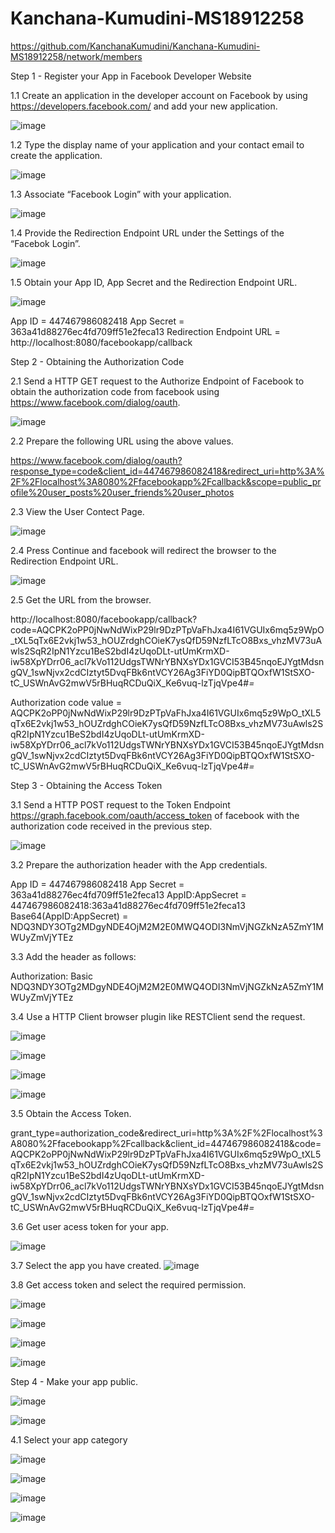 # Kanchana-Kumudini-MS18912258
https://github.com/KanchanaKumudini/Kanchana-Kumudini-MS18912258/network/members

Step 1 - Register your App in Facebook Developer Website

1.1 Create an application in the developer account on Facebook by using https://developers.facebook.com/ and add your new application.

![image](https://user-images.githubusercontent.com/50174329/58014475-8907d680-7b16-11e9-8f62-c771821cd6c3.png)

1.2 Type the display name of your application and your contact email to create the application.

![image](https://user-images.githubusercontent.com/50174329/58014955-ab4e2400-7b17-11e9-9c8a-7706f9f8d3d2.png)

1.3 Associate “Facebook Login” with your application.

![image](https://user-images.githubusercontent.com/50174329/58015317-87d7a900-7b18-11e9-93eb-6ad191a265da.png)

1.4 Provide the Redirection Endpoint URL under the Settings of the “Facebok Login”.

![image](https://user-images.githubusercontent.com/50174329/58015700-8a86ce00-7b19-11e9-9230-bd115c8b8b91.png)

1.5 Obtain your App ID, App Secret and the Redirection Endpoint URL.

![image](https://user-images.githubusercontent.com/50174329/58015872-f5380980-7b19-11e9-938e-fd461fe46edf.png)

App ID = 447467986082418
App Secret = 363a41d88276ec4fd709ff51e2feca13
Redirection Endpoint URL = http://localhost:8080/facebookapp/callback

Step 2 - Obtaining the Authorization Code

2.1 Send a HTTP GET request to the Authorize Endpoint of Facebook to obtain the authorization code from facebook using https://www.facebook.com/dialog/oauth.

![image](https://user-images.githubusercontent.com/50174329/58016538-7c39b180-7b1b-11e9-94ee-0b89960f82d2.png)

2.2 Prepare the following URL using the above values.

https://www.facebook.com/dialog/oauth?response_type=code&client_id=447467986082418&redirect_uri=http%3A%2F%2Flocalhost%3A8080%2Ffacebookapp%2Fcallback&scope=public_profile%20user_posts%20user_friends%20user_photos

2.3 View the User Contect Page.

![image](https://user-images.githubusercontent.com/50174329/58016921-9b850e80-7b1c-11e9-8250-7a9023a1abe5.png)

2.4 Press Continue and facebook will redirect the browser to the Redirection Endpoint URL.

![image](https://user-images.githubusercontent.com/50174329/58017302-7b098400-7b1d-11e9-832c-1e3213f9a510.png)

2.5 Get the URL from the browser.

http://localhost:8080/facebookapp/callback?code=AQCPK2oPP0jNwNdWixP29lr9DzPTpVaFhJxa4I61VGUIx6mq5z9WpO_tXL5qTx6E2vkj1w53_hOUZrdghCOieK7ysQfD59NzfLTcO8Bxs_vhzMV73uAwls2SqR2IpN1Yzcu1BeS2bdI4zUqoDLt-utUmKrmXD-iw58XpYDrr06_acl7kVo112UdgsTWNrYBNXsYDx1GVCI53B45nqoEJYgtMdsngQV_1swNjvx2cdCIztyt5DvqFBk6ntVCY26Ag3FiYD0QipBTQOxfW1StSXO-tC_USWnAvG2mwV5rBHuqRCDuQiX_Ke6vuq-lzTjqVpe4#_=_

Authorization code value = AQCPK2oPP0jNwNdWixP29lr9DzPTpVaFhJxa4I61VGUIx6mq5z9WpO_tXL5qTx6E2vkj1w53_hOUZrdghCOieK7ysQfD59NzfLTcO8Bxs_vhzMV73uAwls2SqR2IpN1Yzcu1BeS2bdI4zUqoDLt-utUmKrmXD-iw58XpYDrr06_acl7kVo112UdgsTWNrYBNXsYDx1GVCI53B45nqoEJYgtMdsngQV_1swNjvx2cdCIztyt5DvqFBk6ntVCY26Ag3FiYD0QipBTQOxfW1StSXO-tC_USWnAvG2mwV5rBHuqRCDuQiX_Ke6vuq-lzTjqVpe4#_=_

Step 3 - Obtaining the Access Token

3.1 Send a HTTP POST request to the Token Endpoint https://graph.facebook.com/oauth/access_token of facebook with the authorization code received in the previous step. 

![image](https://user-images.githubusercontent.com/50174329/58018176-bc9b2e80-7b1f-11e9-9e3c-d95988cf2a19.png)

3.2 Prepare the authorization header with the App credentials.

App ID = 447467986082418
App Secret = 363a41d88276ec4fd709ff51e2feca13
AppID:AppSecret = 447467986082418:363a41d88276ec4fd709ff51e2feca13
Base64(AppID:AppSecret) = NDQ3NDY3OTg2MDgyNDE4OjM2M2E0MWQ4ODI3NmVjNGZkNzA5ZmY1MWUyZmVjYTEz

3.3 Add the header as follows:

Authorization: Basic NDQ3NDY3OTg2MDgyNDE4OjM2M2E0MWQ4ODI3NmVjNGZkNzA5ZmY1MWUyZmVjYTEz

3.4 Use a HTTP Client browser plugin like RESTClient send the request.

![image](https://user-images.githubusercontent.com/50174329/58018900-bf971e80-7b21-11e9-95e7-5f10630c6292.png)

![image](https://user-images.githubusercontent.com/50174329/58019023-1b61a780-7b22-11e9-8bcf-84061d8a8dc9.png)

![image](https://user-images.githubusercontent.com/50174329/58033919-06e1d700-7b43-11e9-8af4-4ef1bb620bad.png)

![image](https://user-images.githubusercontent.com/50174329/58034261-c9ca1480-7b43-11e9-9e42-cb928bcc3c77.png)

3.5 Obtain the Access Token.

grant_type=authorization_code&redirect_uri=http%3A%2F%2Flocalhost%3A8080%2Ffacebookapp%2Fcallback&client_id=447467986082418&code=AQCPK2oPP0jNwNdWixP29lr9DzPTpVaFhJxa4I61VGUIx6mq5z9WpO_tXL5qTx6E2vkj1w53_hOUZrdghCOieK7ysQfD59NzfLTcO8Bxs_vhzMV73uAwls2SqR2IpN1Yzcu1BeS2bdI4zUqoDLt-utUmKrmXD-iw58XpYDrr06_acl7kVo112UdgsTWNrYBNXsYDx1GVCI53B45nqoEJYgtMdsngQV_1swNjvx2cdCIztyt5DvqFBk6ntVCY26Ag3FiYD0QipBTQOxfW1StSXO-tC_USWnAvG2mwV5rBHuqRCDuQiX_Ke6vuq-lzTjqVpe4#_=_

3.6 Get user acess token for your app.

![image](https://user-images.githubusercontent.com/50174329/58027969-5d491880-7b37-11e9-8196-ced2900855cf.png)

3.7 Select the app you have created.
![image](https://user-images.githubusercontent.com/50174329/58028063-91243e00-7b37-11e9-9e8d-895236284913.png)

3.8 Get access token and select the required permission.

![image](https://user-images.githubusercontent.com/50174329/58028531-903fdc00-7b38-11e9-9f72-bc4a1483e0aa.png)

![image](https://user-images.githubusercontent.com/50174329/58028636-d006c380-7b38-11e9-9041-5f14b6c7b031.png)

![image](https://user-images.githubusercontent.com/50174329/58028966-4c010b80-7b39-11e9-825c-a0ebc8225540.png)

![image](https://user-images.githubusercontent.com/50174329/58029122-95515b00-7b39-11e9-9dea-cb426476244f.png)

Step 4 - Make your app public.

![image](https://user-images.githubusercontent.com/50174329/58035589-b9ffff80-7b46-11e9-9458-72c6b9909c6a.png)

![image](https://user-images.githubusercontent.com/50174329/58035940-8671a500-7b47-11e9-9801-4cade0a4accb.png)

4.1 Select your app category

![image](https://user-images.githubusercontent.com/50174329/58036278-58d92b80-7b48-11e9-9acc-2ddfd380848a.png)

![image](https://user-images.githubusercontent.com/50174329/58036702-6216c800-7b49-11e9-9a0a-b7a43163a910.png)

![image](https://user-images.githubusercontent.com/50174329/58036821-9f7b5580-7b49-11e9-9121-5723f5a703c4.png)

![image](https://user-images.githubusercontent.com/50174329/58037079-33e5b800-7b4a-11e9-8287-b5c87b46fded.png)
